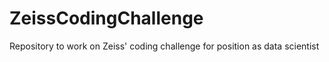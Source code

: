 # ZeissCodingChallenge
Repository to work on Zeiss' coding challenge for position as data scientist

